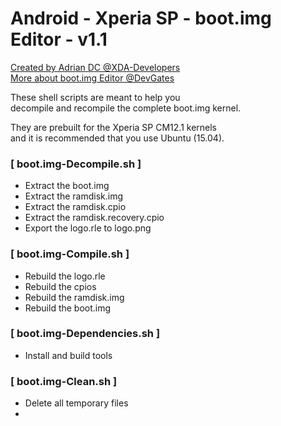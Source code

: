 # Android - Xperia SP - boot.img Editor - v1.1
[Created by Adrian DC @XDA-Developers](http://forum.xda-developers.com/member.php?u=2233641)
<br />
[More about boot.img Editor @DevGates](http://adriandc.comeze.com/xperiaspbootimg.html)

These shell scripts are meant to help you<br />
decompile and recompile the complete boot.img kernel.

They are prebuilt for the Xperia SP CM12.1 kernels<br />
and it is recommended that you use Ubuntu (15.04). 



### [ boot.img-Decompile.sh ]
- Extract the boot.img
- Extract the ramdisk.img
- Extract the ramdisk.cpio
- Extract the ramdisk.recovery.cpio
- Export the logo.rle to logo.png

### [ boot.img-Compile.sh ]
- Rebuild the logo.rle
- Rebuild the cpios
- Rebuild the ramdisk.img
- Rebuild the boot.img

### [ boot.img-Dependencies.sh ]
- Install and build tools

### [ boot.img-Clean.sh ]
- Delete all temporary files
- 
